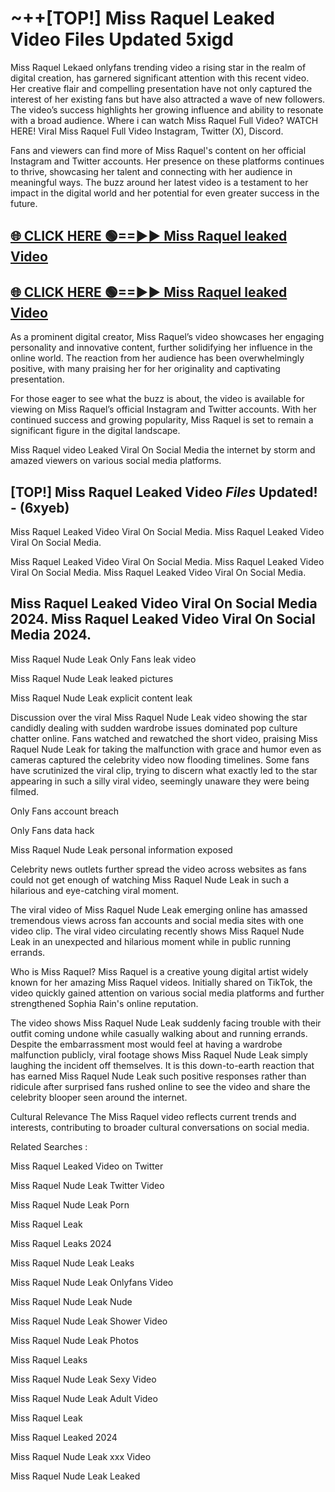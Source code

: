 # ~++[TOP!] Miss Raquel Leaked Video Files Updated 5xigd

 Miss Raquel Lekaed onlyfans trending video a rising star in the realm of digital creation, has garnered significant attention with this recent video. Her creative flair and compelling presentation have not only captured the interest of her existing fans but have also attracted a wave of new followers. The video’s success highlights her growing influence and ability to resonate with a broad audience.
Where i can watch  Miss Raquel Full Video? WATCH HERE! Viral  Miss Raquel Full Video Instagram, Twitter (X), Discord.


Fans and viewers can find more of  Miss Raquel's content on her official Instagram and Twitter accounts. Her presence on these platforms continues to thrive, showcasing her talent and connecting with her audience in meaningful ways. The buzz around her latest video is a testament to her impact in the digital world and her potential for even greater success in the future.


## [🌐 CLICK HERE 🟢==►►  Miss Raquel leaked Video ](https://onlyclips.site?title=Miss_Raquel&ref=git)

## [🌐 CLICK HERE 🟢==►►  Miss Raquel leaked Video ](https://onlyclips.site?title=Miss_Raquel&ref=git)


As a prominent digital creator,  Miss Raquel’s video showcases her engaging personality and innovative content, further solidifying her influence in the online world. The reaction from her audience has been overwhelmingly positive, with many praising her for her originality and captivating presentation.

For those eager to see what the buzz is about, the video is available for viewing on  Miss Raquel’s official Instagram and Twitter accounts. With her continued success and growing popularity,  Miss Raquel is set to remain a significant figure in the digital landscape.


  Miss Raquel video Leaked Viral On Social Media the internet by storm and amazed viewers on various social media platforms.


## [TOP!]  Miss Raquel Leaked Video *Files* Updated! - (6xyeb) 

 Miss Raquel Leaked Video Viral On Social Media. Miss Raquel Leaked Video Viral On Social Media.

 Miss Raquel Leaked Video Viral On Social Media. Miss Raquel Leaked Video Viral On Social Media. Miss Raquel Leaked Video Viral On Social Media.


##  Miss Raquel Leaked Video Viral On Social Media 2024. Miss Raquel Leaked Video Viral On Social Media 2024.
 Miss Raquel Nude Leak Only Fans leak video

 Miss Raquel Nude Leak leaked pictures

 Miss Raquel Nude Leak explicit content leak

Discussion over the viral  Miss Raquel Nude Leak video showing the star candidly dealing with sudden wardrobe issues dominated pop culture chatter online. Fans watched and rewatched the short video, praising  Miss Raquel Nude Leak for taking the malfunction with grace and humor even as cameras captured the celebrity video now flooding timelines. Some fans have scrutinized the viral clip, trying to discern what exactly led to the star appearing in such a silly viral video, seemingly unaware they were being filmed.


Only Fans account breach

Only Fans data hack

 Miss Raquel Nude Leak personal information exposed

Celebrity news outlets further spread the video across websites as fans could not get enough of watching  Miss Raquel Nude Leak in such a hilarious and eye-catching viral moment.


The viral video of  Miss Raquel Nude Leak emerging online has amassed tremendous views across fan accounts and social media sites with one video clip. The viral video circulating recently shows  Miss Raquel Nude Leak in an unexpected and hilarious moment while in public running errands.


Who is  Miss Raquel?  Miss Raquel is a creative young digital artist widely known for her amazing  Miss Raquel videos. Initially shared on TikTok, the video quickly gained attention on various social media platforms and further strengthened Sophia Rain's online reputation.

The video shows  Miss Raquel Nude Leak suddenly facing trouble with their outfit coming undone while casually walking about and running errands. Despite the embarrassment most would feel at having a wardrobe malfunction publicly, viral footage shows  Miss Raquel Nude Leak simply laughing the incident off themselves. It is this down-to-earth reaction that has earned  Miss Raquel Nude Leak such positive responses rather than ridicule after surprised fans rushed online to see the video and share the celebrity blooper seen around the internet.

Cultural Relevance The  Miss Raquel video reflects current trends and interests, contributing to broader cultural conversations on social media.

Related Searches :

 Miss Raquel Leaked Video on Twitter

 Miss Raquel Nude Leak Twitter Video

 Miss Raquel Nude Leak Porn

 Miss Raquel Leak 

 Miss Raquel Leaks 2024

 Miss Raquel Nude Leak Leaks

 Miss Raquel Nude Leak Onlyfans Video

 Miss Raquel Nude Leak Nude

 Miss Raquel Nude Leak Shower Video

 Miss Raquel Nude Leak Photos

 Miss Raquel Leaks

 Miss Raquel Nude Leak Sexy Video

 Miss Raquel Nude Leak Adult Video

 Miss Raquel Leak

 Miss Raquel Leaked 2024

 Miss Raquel Nude Leak xxx Video

 Miss Raquel Nude Leak Leaked
